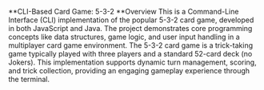 **CLI-Based Card Game: 5-3-2 
**Overview
This is a Command-Line Interface (CLI) implementation of the popular 5-3-2 card game, developed in both JavaScript and Java. The project demonstrates core programming concepts like data structures, game logic, and user input handling in a multiplayer card game environment.
The 5-3-2 card game is a trick-taking game typically played with three players and a standard 52-card deck (no Jokers). This implementation supports dynamic turn management, scoring, and trick collection, providing an engaging gameplay experience through the terminal.
